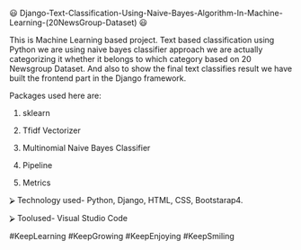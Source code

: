 😃‍‍ ‍‍Django-Text-Classification-Using-Naive-Bayes-Algorithm-In-Machine-Learning-(20NewsGroup-Dataset) 😃‍

This is Machine Learning based project. Text based classification using Python we are using
naive bayes classifier approach we are actually categorizing it whether it belongs to which category based
on 20 Newsgroup Dataset. And also to show the final text classifies result we have built the frontend part
in the Django framework.

Packages used here are:

1. sklearn

2. Tfidf Vectorizer

3. Multinomial Naive Bayes Classifier
 
4. Pipeline
 
5. Metrics

⮚ Technology used- Python, Django, HTML, CSS, Bootstarap4.

⮚ Toolused- Visual Studio Code

#KeepLearning #KeepGrowing #KeepEnjoying #KeepSmiling
